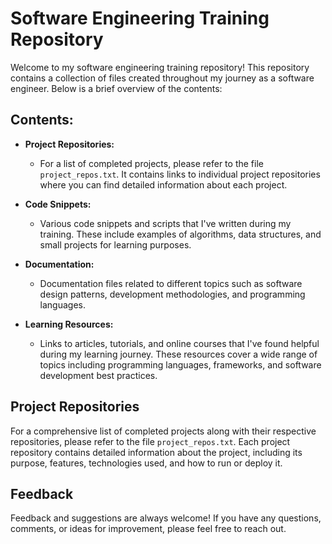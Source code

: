 # Software Engineering Training Repository

Welcome to my software engineering training repository! This repository contains a collection of files created throughout my journey as a software engineer. Below is a brief overview of the contents:

## Contents:

- **Project Repositories:** 
  - For a list of completed projects, please refer to the file `project_repos.txt`. It contains links to individual project repositories where you can find detailed information about each project.

- **Code Snippets:** 
  - Various code snippets and scripts that I've written during my training. These include examples of algorithms, data structures, and small projects for learning purposes.

- **Documentation:** 
  - Documentation files related to different topics such as software design patterns, development methodologies, and programming languages.

- **Learning Resources:** 
  - Links to articles, tutorials, and online courses that I've found helpful during my learning journey. These resources cover a wide range of topics including programming languages, frameworks, and software development best practices.

## Project Repositories

For a comprehensive list of completed projects along with their respective repositories, please refer to the file `project_repos.txt`. Each project repository contains detailed information about the project, including its purpose, features, technologies used, and how to run or deploy it.

## Feedback

Feedback and suggestions are always welcome! If you have any questions, comments, or ideas for improvement, please feel free to reach out.
